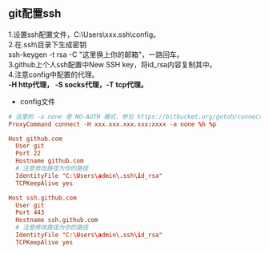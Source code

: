 ## git配置ssh
1.设置ssh配置文件，C:\Users\xxx\.ssh\config。  
2.在.ssh\目录下生成密钥  
	ssh-keygen -t rsa -C "这里换上你的邮箱"，一路回车。  
3.github上个人ssh配置中New SSH key，将id_rsa内容复制其中。  
4.注意config中配置的代理。  
	**-H http代理， -S socks代理，-T tcp代理。**
	<br/>
- config文件
```conf
# 这里的 -a none 是 NO-AUTH 模式，参见 https://bitbucket.org/gotoh/connect/wiki/Home 中的 More detail 一节
ProxyCommand connect -H xxx.xxx.xxx.xxx:xxxx -a none %h %p

Host github.com
  User git
  Port 22
  Hostname github.com
  # 注意修改路径为你的路径
  IdentityFile "C:\Users\admin\.ssh\id_rsa"
  TCPKeepAlive yes

Host ssh.github.com
  User git
  Port 443
  Hostname ssh.github.com
  # 注意修改路径为你的路径
  IdentityFile "C:\Users\admin\.ssh\id_rsa"
  TCPKeepAlive yes
```